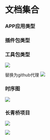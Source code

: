 #  文档集合

### APP应用类型

### 插件包类型

### 工具包类型

![](http://www.plantuml.com/plantuml/proxy?cache=no&src=https://huos3203.github.io/iDocs/uml/opinion-wbs.uml)

替换为github代理
![](http://www.plantuml.com/plantuml/proxy?cache=no&src=https://huos3203.github.io/iDocs/uml/CLIImageEditor-class.uml)


### 时序图
![](http://www.plantuml.com/plantuml/proxy?cache=no&src=https://huos3203.github.io/iDocs/uml/CLIImageEditor-act.uml) 


### 长青桥项目
![](http://www.plantuml.com/plantuml/proxy?cache=no&src=https://huos3203.github.io/iDocs/uml/长青桥/week-1-wbs.uml)

![](http://www.plantuml.com/plantuml/proxy?cache=no&src=https://huos3203.github.io/iDocs/uml/长青桥/拍抢干-class.uml)

